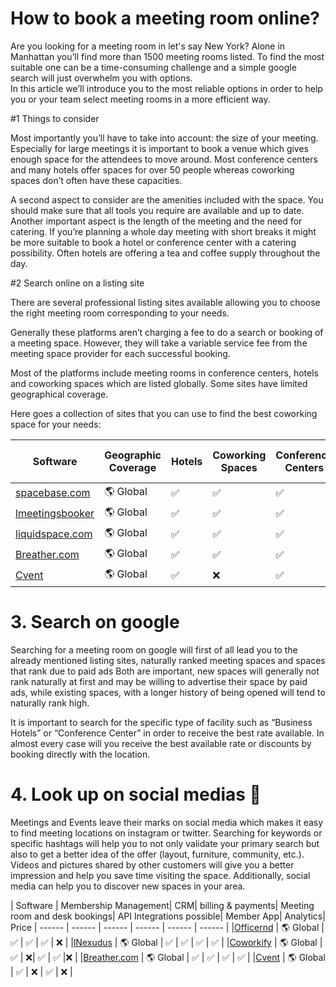 # How to book a meeting room online?

Are you looking for a meeting room in let's say New York? Alone in Manhattan you’ll find more than 1500 meeting rooms listed. To find the most suitable one can be a time-consuming challenge and a simple google search will just overwhelm you with options.  
In this article we’ll introduce you to the most reliable options in order to help you or your team select meeting rooms in a more efficient way. 

#1 Things to consider 

Most importantly you’ll have to take into account: the size of your meeting. Especially for large meetings it is important to book a venue which gives enough space for the attendees to move around. Most conference centers and many hotels offer spaces for over 50 people whereas coworking spaces don’t often have these capacities. 

A second aspect to consider are the amenities included with the space. You should make sure that all tools you require are available and up to date. 
Another important aspect is the length of the meeting and the need for catering. If you’re planning a whole day meeting with short breaks it might be more suitable to book a hotel or conference center with a catering possibility. Often hotels are offering a tea and coffee supply throughout the day. 

#2 Search online on a listing site

There are several professional listing sites available allowing you to choose the right meeting room corresponding to your needs. 

Generally these platforms aren’t charging a fee to do a search or booking of a meeting space. However, they will take a variable service fee from the meeting space provider for each successful booking. 

Most of the platforms include meeting rooms in conference centers, hotels and coworking spaces which are listed globally. Some sites have limited geographical coverage. 

Here goes a collection of sites that you can use to find the best coworking space for your needs:

| Software | Geographic Coverage | Hotels | Coworking Spaces | Conference Centers | offering Office Space
| ------ | ------ | ------ | ------ | ------ | ------ |
|[spacebase.com](https://www.spacebase.com) | 🌎 Global | ✅ | ✅ | ✅ | ❌ |
|[lmeetingsbooker](https://www.meetingsbooker.com) | 🌎 Global | ✅ | ✅ | ✅ | ✅ |
|[liquidspace.com](https://liquidspace.com) | 🌎 Global | ✅ | ✅ | ✅ | ✅ |
|[Breather.com](https://breather.com) | 🌎 Global | ✅ | ✅ | ✅ | ✅ |
|[Cvent](https://www-eur.cvent.com) | 🌎 Global | ✅ | ❌ | ✅ | ❌ |



# 3. Search on google

Searching for a meeting room on google will first of all lead you to the already mentioned listing sites, naturally ranked meeting spaces and spaces that rank due to paid ads
Both are important, new spaces will generally not rank naturally at first and may be willing to advertise their space by paid ads, while existing spaces, with a longer history of being opened will tend to naturally rank high. 

It is important to search for the specific type of facility such as “Business Hotels” or “Conference Center” in order to receive the best rate available. In almost every case will you receive the best available rate or discounts by booking directly with the location. 

# 4. Look up on social medias 👀

Meetings and Events leave their marks on social media which makes it easy to find meeting locations on instagram or twitter. Searching for keywords or specific hashtags will help you to not only validate your primary search but also to get a better idea of the offer (layout, furniture, community, etc.). Videos and pictures shared by other customers will give you a better impression and help you save time visiting the space. Additionally, social media can help you to discover new spaces in your area. 


| Software | Membership Management| CRM| billing & payments| Meeting room and desk bookings| API Integrations possible| Member App| Analytics| Price
| ------ | ------ | ------ | ------ | ------ | ------ |
|[Officernd](https://www.officernd.com) | 🌎 Global | ✅ | ✅ | ✅ | ❌ |
|[lNexudus](https://www.nexudus.com) | 🌎 Global | ✅ | ✅ | ✅ | ✅ |
|[Coworkify](https://coworkify.com) | 🌎 Global | ✅ | ❌| ✅ | ✅ |❌ |
|[Breather.com](https://breather.com) | 🌎 Global | ✅ | ✅ | ✅ | ✅ |
|[Cvent](https://www-eur.cvent.com) | 🌎 Global | ✅ | ❌ | ✅ | ❌ |

